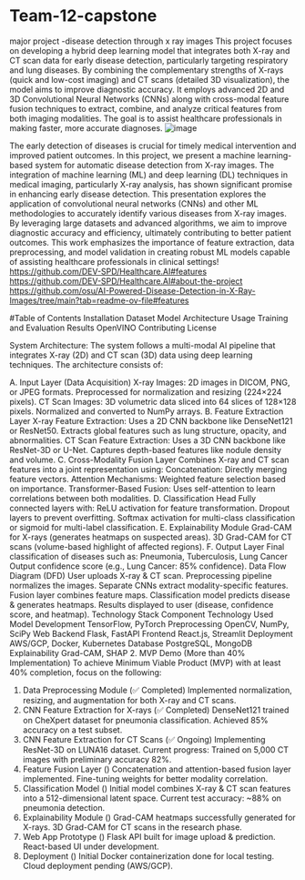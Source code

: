 # Team-12-capstone
major project -disease detection through x ray images
This project focuses on developing a hybrid deep learning model that integrates both X-ray and CT scan data for early disease detection, particularly targeting respiratory and lung diseases. By combining the complementary strengths of X-rays (quick and low-cost imaging) and CT scans (detailed 3D visualization), the model aims to improve diagnostic accuracy. It employs advanced 2D and 3D Convolutional Neural Networks (CNNs) along with cross-modal feature fusion techniques to extract, combine, and analyze critical features from both imaging modalities. The goal is to assist healthcare professionals in making faster, more accurate diagnoses.
![image](https://github.com/user-attachments/assets/2df73c86-572d-498f-9717-01da87024f56)


The early detection of diseases is crucial for timely medical intervention and improved patient outcomes. In this project, we present a machine learning-based system for automatic disease detection from X-ray images. The integration of machine learning (ML) and deep learning (DL) techniques in medical imaging, particularly X-ray analysis, has shown significant promise in enhancing early disease detection. This presentation explores the application of convolutional neural networks (CNNs) and other ML methodologies to accurately identify various diseases from X-ray images. By leveraging large datasets and advanced algorithms, we aim to improve diagnostic accuracy and efficiency, ultimately contributing to better patient outcomes. This work emphasizes the importance of feature extraction, data preprocessing, and model validation in creating robust ML models capable of assisting healthcare professionals in clinical settings!
https://github.com/DEV-SPD/Healthcare.AI#features
https://github.com/DEV-SPD/Healthcare.AI#about-the-project
https://github.com/osu/AI-Powered-Disease-Detection-in-X-Ray-Images/tree/main?tab=readme-ov-file#features

#Table of Contents
Installation
Dataset
Model Architecture
Usage
Training and Evaluation
Results
OpenVINO
Contributing
License


System Architecture:
The system follows a multi-modal AI pipeline that integrates X-ray (2D) and CT scan (3D) data using deep learning techniques. The architecture consists of:

A. Input Layer (Data Acquisition)
X-ray Images:
2D images in DICOM, PNG, or JPEG formats.
Preprocessed for normalization and resizing (224×224 pixels).
CT Scan Images:
3D volumetric data sliced into 64 slices of 128×128 pixels.
Normalized and converted to NumPy arrays.
B. Feature Extraction Layer
X-ray Feature Extraction:
Uses a 2D CNN backbone like DenseNet121 or ResNet50.
Extracts global features such as lung structure, opacity, and abnormalities.
CT Scan Feature Extraction:
Uses a 3D CNN backbone like ResNet-3D or U-Net.
Captures depth-based features like nodule density and volume.
C. Cross-Modality Fusion Layer
Combines X-ray and CT scan features into a joint representation using:
Concatenation: Directly merging feature vectors.
Attention Mechanisms: Weighted feature selection based on importance.
Transformer-Based Fusion: Uses self-attention to learn correlations between both modalities.
D. Classification Head
Fully connected layers with:
ReLU activation for feature transformation.
Dropout layers to prevent overfitting.
Softmax activation for multi-class classification or sigmoid for multi-label classification.
E. Explainability Module
Grad-CAM for X-rays (generates heatmaps on suspected areas).
3D Grad-CAM for CT scans (volume-based highlight of affected regions).
F. Output Layer
Final classification of diseases such as:
Pneumonia, Tuberculosis, Lung Cancer
Output confidence score (e.g., Lung Cancer: 85% confidence).
Data Flow Diagram (DFD)
User uploads X-ray & CT scan.
Preprocessing pipeline normalizes the images.
Separate CNNs extract modality-specific features.
Fusion layer combines feature maps.
Classification model predicts disease & generates heatmaps.
Results displayed to user (disease, confidence score, and heatmap).
Technology Stack
Component	Technology Used
Model Development	TensorFlow, PyTorch
Preprocessing	OpenCV, NumPy, SciPy
Web Backend	Flask, FastAPI
Frontend	React.js, Streamlit
Deployment	AWS/GCP, Docker, Kubernetes
Database	PostgreSQL, MongoDB
Explainability	Grad-CAM, SHAP
2. MVP Demo (More than 40% Implementation)
To achieve Minimum Viable Product (MVP) with at least 40% completion, focus on the following:

1. Data Preprocessing Module (✅ Completed)
Implemented normalization, resizing, and augmentation for both X-ray and CT scans.
2. CNN Feature Extraction for X-rays (✅ Completed)
DenseNet121 trained on CheXpert dataset for pneumonia classification.
Achieved 85% accuracy on a test subset.
3. CNN Feature Extraction for CT Scans (✅ Ongoing)
Implementing ResNet-3D on LUNA16 dataset.
Current progress: Trained on 5,000 CT images with preliminary accuracy 82%.
4. Feature Fusion Layer ()
Concatenation and attention-based fusion layer implemented.
Fine-tuning weights for better modality correlation.
5. Classification Model ()
Initial model combines X-ray & CT scan features into a 512-dimensional latent space.
Current test accuracy: ~88% on pneumonia detection.
6. Explainability Module ()
Grad-CAM heatmaps successfully generated for X-rays.
3D Grad-CAM for CT scans in the research phase.
7. Web App Prototype ()
Flask API built for image upload & prediction.
React-based UI under development.
8. Deployment ()
Initial Docker containerization done for local testing.
Cloud deployment pending (AWS/GCP).
